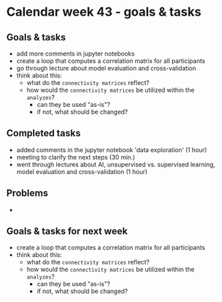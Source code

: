 # Calendar week 43 - goals & tasks

## Goals & tasks
- add more comments in jupyter notebooks
- create a loop that computes a correlation matrix for all participants
- go through lecture about model evaluation and cross-validation
- think about this:
    - what do the `connectivity matrices` reflect? 
    -  how would the `connectivity matrices` be utilized within the `analyzes`?
        - can they be used "as-is"?
        - if not, what should be changed?

## Completed tasks
- added comments in the jupyter notebook 'data exploration' (1 hour)
- meeting to clarify the next steps (30 min.)
- went through lectures about AI, unsupervised vs. supervised learning, model evaluation and cross-validation (1 hour)

## Problems
-

## Goals & tasks for next week
- create a loop that computes a correlation matrix for all participants
- think about this:
    - what do the `connectivity matrices` reflect? 
    -  how would the `connectivity matrices` be utilized within the `analyzes`?
        - can they be used "as-is"?
        - if not, what should be changed?